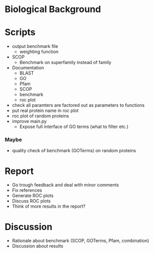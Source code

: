 # Biological Background

# Scripts
* output benchmark file
  - weighting function
* SCOP
  - Benchmark on superfamily instead of family
* Documentation
  - BLAST
  - GO
  - Pfam
  - SCOP
  - benchmark
  - roc plot
* check all paramters are factored out as parameters to functions
* put real protein name in roc plot
* roc plot of random proteins
* improve main.py
  - Expose full interface of GO terms (what to filter etc.)

### Maybe

* quality check of benchmark (GOTerms) on random proteins

# Report

* Go trough feedback and deal with minor comments
* Fix references
* Generate ROC plots
* Discuss ROC plots
* Think of more results in the report?

# Discussion

* Rationale about benchmark (SCOP, GOTerms, Pfam, combination)
* Discussion about results

